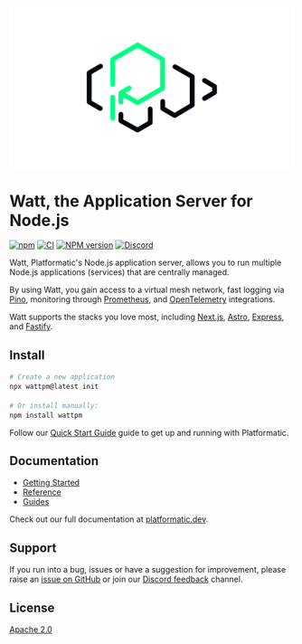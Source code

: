![The Platformatic logo](https://github.com/platformatic/platformatic/raw/HEAD/assets/banner-light.png)

# Watt, the Application Server for Node.js

[![npm](https://img.shields.io/npm/v/wattpm)](https://www.npmjs.com/package/wattpm)
[![CI](https://github.com/platformatic/platformatic/actions/workflows/ci.yml/badge.svg)](https://github.com/platformatic/platformatic/actions/workflows/ci.yml)
[![NPM version](https://img.shields.io/npm/v/platformatic.svg?style=flat)](https://www.npmjs.com/package/platformatic)
[![Discord](https://img.shields.io/discord/1011258196905689118)](https://discord.gg/platformatic)

Watt, Platformatic's Node.js application server, allows you to run multiple Node.js applications (services) that are centrally managed.

By using Watt, you gain access to a virtual mesh network, fast logging via [Pino](https://getpino.io/), 
monitoring through [Prometheus](https://prometheus.io/), and [OpenTelemetry](https://opentelemetry.io/) integrations.

Watt supports the stacks you love most, including [Next.js](https://nextjs.org/), [Astro](https://astro.build/),
[Express](https://expressjs.com/), and [Fastify](https://fastify.dev/).

## Install

```bash
# Create a new application
npx wattpm@latest init

# Or install manually:
npm install wattpm
```

Follow our [Quick Start Guide](https://docs.platformatic.dev/docs/getting-started/quick-start-watt)
guide to get up and running with Platformatic.

## Documentation

- [Getting Started](https://docs.platformatic.dev/docs/getting-started/quick-start-watt)
- [Reference](https://docs.platformatic.dev/docs/reference/watt/overview)
- [Guides](https://docs.platformatic.dev/docs/guides/build-modular-monolith)

Check out our full documentation at [platformatic.dev](https://platformatic.dev).

## Support

If you run into a bug, issues or have a suggestion for improvement, please raise an 
[issue on GitHub](https://github.com/platformatic/platformatic/issues/new) or join our [Discord feedback](https://discord.gg/platformatic) channel.

## License

[Apache 2.0](../../LICENSE)
